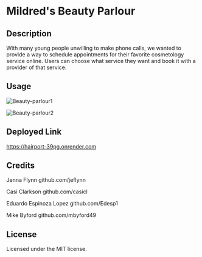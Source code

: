 # Mildred's Beauty Parlour

## Description

With many young people unwilling to make phone calls, we wanted to provide a way to schedule appointments for their favorite cosmetology service online. Users can choose what service they want and book it with a provider of that service. 


## Usage
![Beauty-parlour1](https://github.com/user-attachments/assets/755400f1-7509-4b31-9241-3a9f3a9db322)

![Beauty-parlour2](https://github.com/user-attachments/assets/0816547c-0fc9-453e-8ee2-bf2b30b49f5c)


## Deployed Link

https://hairport-39pg.onrender.com 


## Credits

Jenna Flynn github.com/jeflynn

Casi Clarkson github.com/casicl

Eduardo Espinoza Lopez github.com/Edesp1

Mike Byford github.com/mbyford49

## License

Licensed under the MIT license. 



